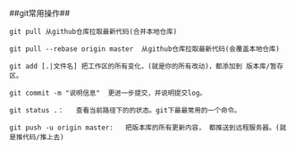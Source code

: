 ##git常用操作##

	git pull 从github仓库拉取最新代码(合并本地仓库)

	git pull --rebase origin master  从github仓库拉取最新代码(会覆盖本地仓库)

	git add [.|文件名] 把工作区的所有变化，(就是你的所有改动)，都添加到 版本库/暂存区。
	
	git commit -m "说明信息"  更进一步提交，并说明提交log。

	git status .：	查看当前路径下的的状态。git下最最常用的一个命令。
	
	git push -u origin master: 	 把版本库的所有更新内容， 都推送到远程服务器。(就是推代码/推上去)
